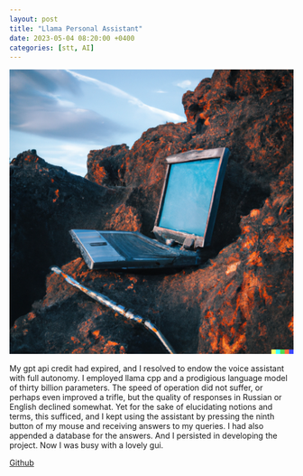 ```yaml
---
layout: post
title: "Llama Personal Assistant"
date: 2023-05-04 08:20:00 +0400
categories: [stt, AI]
---
```

![Laptop](/static/images/laptop.png)

My gpt api credit had expired, and I resolved to endow the voice assistant with full autonomy. I employed llama cpp and a prodigious language model of thirty billion parameters. The speed of operation did not suffer, or perhaps even improved a trifle, but the quality of responses in Russian or English declined somewhat. Yet for the sake of elucidating notions and terms, this sufficed, and I kept using the assistant by pressing the ninth button of my mouse and receiving answers to my queries. I had also appended a database for the answers. And I persisted in developing the project. Now I was busy with a lovely gui.

[Github](https://github.com/ta0ma0/Llama-Personal-Assitant.git)
